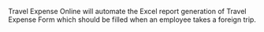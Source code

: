 Travel Expense Online will automate the Excel report generation of Travel Expense Form which should be filled when an employee takes a foreign trip.
